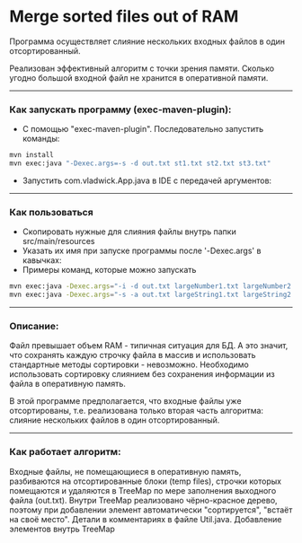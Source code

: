 <h1>Merge sorted files out of RAM</h1>

Программа осуществляет слияние нескольких входных файлов в один отсортированный. 

Реализован эффективный алгоритм с точки зрения памяти. Сколько угодно большой входной файл не хранится в оперативной памяти.

<hr>

<h3>Как запускать программу (exec-maven-plugin): </h3>

* С помощью "exec-maven-plugin". Последовательно запустить команды:

```bash
mvn install
mvn exec:java "-Dexec.args=-s -d out.txt st1.txt st2.txt st3.txt"
```
* Запустить com.vladwick.App.java в IDE с передачей аргументов:

<hr>
<h3>Как пользоваться</h3>

* Скопировать нужные для слияния файлы внутрь папки src/main/resources
* Указать их имя при запуске программы после '-Dexec.args' в кавычках:
* Примеры команд, которые можно запускать
```bash
mvn exec:java -Dexec.args="-i -d out.txt largeNumber1.txt largeNumber2.txt largeNumber3.txt"
mvn exec:java -Dexec.args="-s -a out.txt largeString1.txt largeString2.txt largeString3.txt"
```

<hr>

<h3>Описание: </h3>
Файл превышает объем RAM - типичная ситуация для БД. А это значит, что сохранять каждую строчку файла в массив и использовать стандартные методы сортировки - невозможно.
Необходимо использовать сортировку слиянием без сохранения информации из файла в оперативную память.

В этой программе предполагается, что входные файлы уже отсортированы, т.е. реализована только вторая часть алгоритма: слияние нескольких файлов в один отсортированный.

<hr>

<h3>Как работает алгоритм: </h3>

Входные файлы, не помещающиеся в оперативную память, разбиваются на отсортированные блоки (temp files), 
строчки которых помещаются и удаляются в TreeMap по мере заполнения выходного файла (out.txt).
Внутри TreeMap реализовано чёрно-красное дерево, поэтому при добавлении элемент автоматически "сортируется", "встаёт на своё место". Детали в комментариях в файле Util.java.
Добавление элементов внутрь TreeMap 



